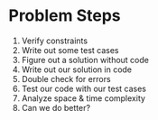 


# Problem Steps
1. Verify constraints
1. Write out some test cases
1. Figure out a solution without code
1. Write out our solution in code
1. Double check for errors
1. Test our code with our test cases
1. Analyze space & time complexity
1. Can we do better?
